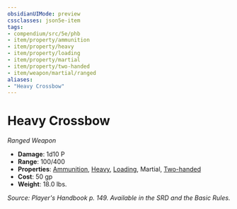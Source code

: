 ```yaml
---
obsidianUIMode: preview
cssclasses: json5e-item
tags:
- compendium/src/5e/phb
- item/property/ammunition
- item/property/heavy
- item/property/loading
- item/property/martial
- item/property/two-handed
- item/weapon/martial/ranged
aliases: 
- "Heavy Crossbow"
---
```

# Heavy Crossbow
*Ranged Weapon*  

- **Damage**: 1d10 P
- **Range**: 100/400
- **Properties**: [Ammunition](/3-Mechanics/CLI/rules/item-properties.md#Ammunition), [Heavy](/3-Mechanics/CLI/rules/item-properties.md#Heavy), [Loading](/3-Mechanics/CLI/rules/item-properties.md#Loading), Martial, [Two-handed](/3-Mechanics/CLI/rules/item-properties.md#Two-handed)
- **Cost**: 50 gp
- **Weight**: 18.0 lbs.

*Source: Player's Handbook p. 149. Available in the SRD and the Basic Rules.*
